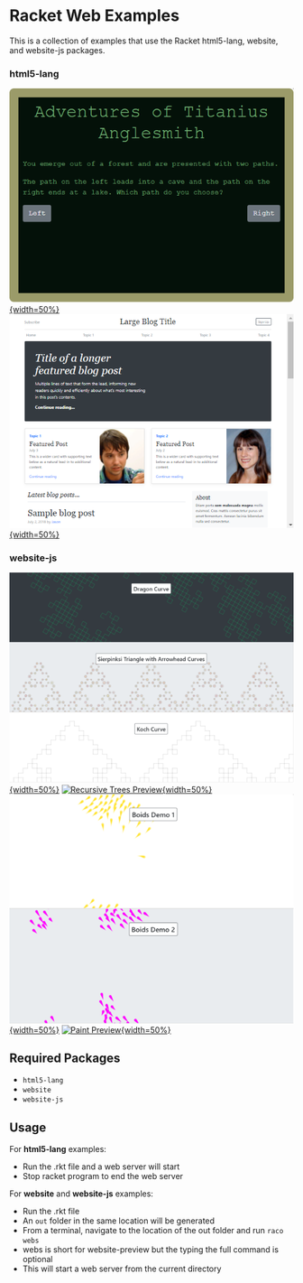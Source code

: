 # Racket Web Examples

This is a collection of examples that use the Racket html5-lang, website, and website-js packages.

### html5-lang
[![Preview of Text Adventure Site](text-adventure.png){width=50%}]()[![Preview of Blog Template](blog-template.png){width=50%}]()

### website-js
[![L-SYSTEM Preview](fractals.png){width=50%}](https://ablender.github.io/fractals/) [![Recursive Trees Preview](trees.png){width=50%}](https://ablender.github.io/trees/)
[![Boids Preview](boids.png){width=50%}](https://ablender.github.io/boids/) [![Paint Preview](trees.png){width=50%}](https://ablender.github.io/paint/)

## Required Packages
* `html5-lang`
* `website`
* `website-js`

## Usage

For **html5-lang** examples:
* Run the .rkt file and a web server will start
* Stop racket program to end the web server

For **website** and **website-js** examples:
* Run the .rkt file
 * An `out` folder in the same location will be generated
* From a terminal, navigate to the location of the out folder and run `raco webs`
 * webs is short for website-preview but the typing the full command is optional
 * This will start a web server from the current directory